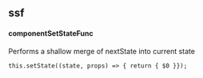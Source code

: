 ## ssf
#### componentSetStateFunc
Performs a shallow merge of nextState into current state
```
this.setState((state, props) => { return { $0 }});
```